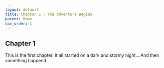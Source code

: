 ```yaml
---
layout: default
title: Chapter 1 - The Adventure Begins
parent: Home
nav_order: 1
---
```


## Chapter 1

This is the first chapter. It all started on a dark and stormy night...
And then something happend 
